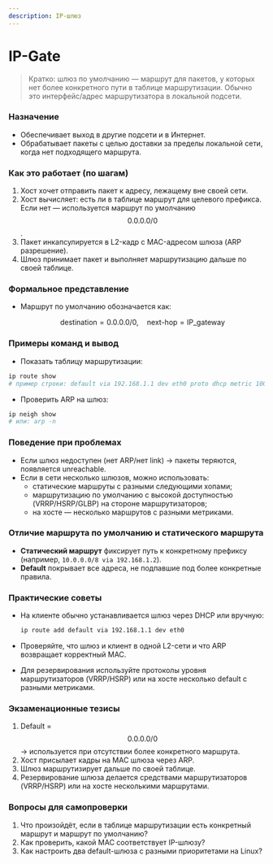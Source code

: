 ```yaml
---
description: IP-шлюз
---
```


# IP-Gate

> Кратко: шлюз по умолчанию — маршрут для пакетов, у которых нет более конкретного пути в таблице маршрутизации. Обычно это интерфейс/адрес маршрутизатора в локальной подсети.

### Назначение

* Обеспечивает выход в другие подсети и в Интернет.
* Обрабатывает пакеты с целью доставки за пределы локальной сети, когда нет подходящего маршрута.

### Как это работает (по шагам)

1. Хост хочет отправить пакет к адресу, лежащему вне своей сети.
2. Хост вычисляет: есть ли в таблице маршрут для целевого префикса. Если нет — используется маршрут по умолчанию $$0.0.0.0/0$$.
3. Пакет инкапсулируется в L2-кадр с MAC-адресом шлюза (ARP разрешение).
4. Шлюз принимает пакет и выполняет маршрутизацию дальше по своей таблице.

### Формальное представление

*   Маршрут по умолчанию обозначается как:

    $$
    \text{destination} = 0.0.0.0/0,\quad \text{next-hop} = \text{IP_gateway}
    $$

### Примеры команд и вывод

* Показать таблицу маршрутизации:

```bash
ip route show
# пример строки: default via 192.168.1.1 dev eth0 proto dhcp metric 100
```

* Проверить ARP на шлюз:

```bash
ip neigh show
# или: arp -n
```

### Поведение при проблемах

* Если шлюз недоступен (нет ARP/нет link) → пакеты теряются, появляется unreachable.
* Если в сети несколько шлюзов, можно использовать:
  * статические маршруты с разными следующими хопами;
  * маршрутизацию по умолчанию с высокой доступностью (VRRP/HSRP/GLBP) на стороне маршрутизаторов;
  * на хосте — несколько маршрутов с разными метриками.

### Отличие маршрута по умолчанию и статического маршрута

* **Статический маршрут** фиксирует путь к конкретному префиксу (например, `10.0.0.0/8 via 192.168.1.2`).
* **Default** покрывает все адреса, не подпавшие под более конкретные правила.

### Практические советы

*   На клиенте обычно устанавливается шлюз через DHCP или вручную:

    ```bash
    ip route add default via 192.168.1.1 dev eth0
    ```
* Проверяйте, что шлюз и клиент в одной L2-сети и что ARP возвращает корректный MAC.
* Для резервирования используйте протоколы уровня маршрутизаторов (VRRP/HSRP) или на хосте несколько default с разными метриками.

### Экзаменационные тезисы

1. Default = $$0.0.0.0/0$$ → используется при отсутствии более конкретного маршрута.
2. Хост присылает кадры на MAC шлюза через ARP.
3. Шлюз маршрутизирует дальше по своей таблице.
4. Резервирование шлюза делается средствами маршрутизаторов (VRRP/HSRP) или на хосте несколькими маршрутами.

### Вопросы для самопроверки

1. Что произойдёт, если в таблице маршрутизации есть конкретный маршрут и маршрут по умолчанию?
2. Как проверить, какой MAC соответствует IP-шлюзу?
3. Как настроить два default-шлюза с разными приоритетами на Linux?
